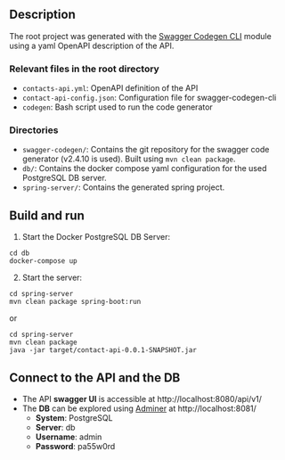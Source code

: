 ## Description
The root project was generated with the [Swagger Codegen CLI](https://github.com/swagger-api/swagger-codegen) module using a yaml OpenAPI description of the API. 

### Relevant files in the root directory
* `contacts-api.yml`: OpenAPI definition of the API
* `contact-api-config.json`: Configuration file for swagger-codegen-cli
* `codegen`: Bash script used to run the code generator

### Directories
* `swagger-codegen/`: Contains the git repository for the swagger code generator (v2.4.10 is used). Built using `mvn clean package`.
* `db/`: Contains the docker compose yaml configuration for the used PostgreSQL DB server.
* `spring-server/`: Contains the generated spring project.

## Build and run

1. Start the Docker PostgreSQL DB Server:
```
cd db
docker-compose up
```
2. Start the server:
```
cd spring-server
mvn clean package spring-boot:run
```
or

```
cd spring-server
mvn clean package
java -jar target/contact-api-0.0.1-SNAPSHOT.jar
```
## Connect to the API and the DB

* The API **swagger UI** is accessible at http://localhost:8080/api/v1/
* The **DB** can be explored using [Adminer](https://www.adminer.org/) at http://localhost:8081/
	* **System**: PostgreSQL
	* **Server**: db
	* **Username**: admin
	* **Password**: pa55w0rd

